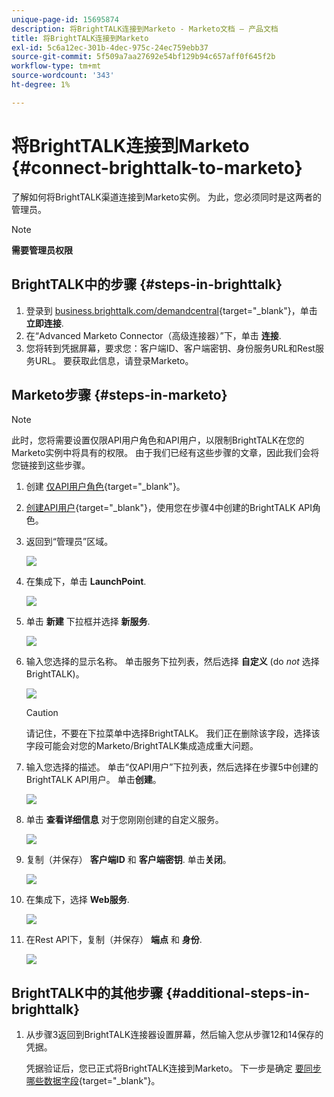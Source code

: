 ```yaml
---
unique-page-id: 15695874
description: 将BrightTALK连接到Marketo - Marketo文档 — 产品文档
title: 将BrightTALK连接到Marketo
exl-id: 5c6a12ec-301b-4dec-975c-24ec759ebb37
source-git-commit: 5f509a7aa27692e54bf129b94c657aff0f645f2b
workflow-type: tm+mt
source-wordcount: '343'
ht-degree: 1%

---
```


# 将BrightTALK连接到Marketo {#connect-brighttalk-to-marketo}

了解如何将BrightTALK渠道连接到Marketo实例。 为此，您必须同时是这两者的管理员。

>[!NOTE]
>
>**需要管理员权限**

## BrightTALK中的步骤 {#steps-in-brighttalk}

1. 登录到 [business.brighttalk.com/demandcentral](https://business.brighttalk.com/demandcentral/login){target=&quot;_blank&quot;}，单击 **立即连接**.
1. 在“Advanced Marketo Connector（高级连接器）”下，单击 **连接**.
1. 您将转到凭据屏幕，要求您：客户端ID、客户端密钥、身份服务URL和Rest服务URL。 要获取此信息，请登录Marketo。

## Marketo步骤 {#steps-in-marketo}

>[!NOTE]
>
>此时，您将需要设置仅限API用户角色和API用户，以限制BrightTALK在您的Marketo实例中将具有的权限。 由于我们已经有这些步骤的文章，因此我们会将您链接到这些步骤。

1. 创建 [仅API用户角色](/help/marketo/product-docs/administration/users-and-roles/create-an-api-only-user-role.md){target=&quot;_blank&quot;}。

1. [创建API用户](/help/marketo/product-docs/administration/users-and-roles/create-an-api-only-user.md){target=&quot;_blank&quot;}，使用您在步骤4中创建的BrightTALK API角色。

1. 返回到“管理员”区域。

   ![](assets/connect-brighttalk-to-marketo-1.png)

1. 在集成下，单击 **LaunchPoint**.

   ![](assets/connect-brighttalk-to-marketo-2.png)

1. 单击 **新建** 下拉框并选择 **新服务**.

   ![](assets/connect-brighttalk-to-marketo-3.png)

1. 输入您选择的显示名称。 单击服务下拉列表，然后选择 **自定义** (do _not_ 选择BrightTALK)。

   ![](assets/connect-brighttalk-to-marketo-4.png)

   >[!CAUTION]
   >
   >请记住，不要在下拉菜单中选择BrightTALK。 我们正在删除该字段，选择该字段可能会对您的Marketo/BrightTALK集成造成重大问题。

1. 输入您选择的描述。 单击“仅API用户”下拉列表，然后选择在步骤5中创建的BrightTALK API用户。 单击&#x200B;**创建**。

   ![](assets/connect-brighttalk-to-marketo-5.png)

1. 单击 **查看详细信息** 对于您刚刚创建的自定义服务。

   ![](assets/connect-brighttalk-to-marketo-6.png)

1. 复制（并保存） **客户端ID** 和 **客户端密钥**. 单击&#x200B;**关闭**。

   ![](assets/connect-brighttalk-to-marketo-7.png)

1. 在集成下，选择 **Web服务**.

   ![](assets/connect-brighttalk-to-marketo-8.png)

1. 在Rest API下，复制（并保存） **端点** 和 **身份**.

   ![](assets/connect-brighttalk-to-marketo-9.png)

## BrightTALK中的其他步骤 {#additional-steps-in-brighttalk}

1. 从步骤3返回到BrightTALK连接器设置屏幕，然后输入您从步骤12和14保存的凭据。

   凭据验证后，您已正式将BrightTALK连接到Marketo。 下一步是确定 [要同步哪些数据字段](https://support.brighttalk.com/hc/en-us/articles/115005131274-BrightTALK-Connector-for-Marketo-Choose-the-Fields-to-Sync){target=&quot;_blank&quot;}。
